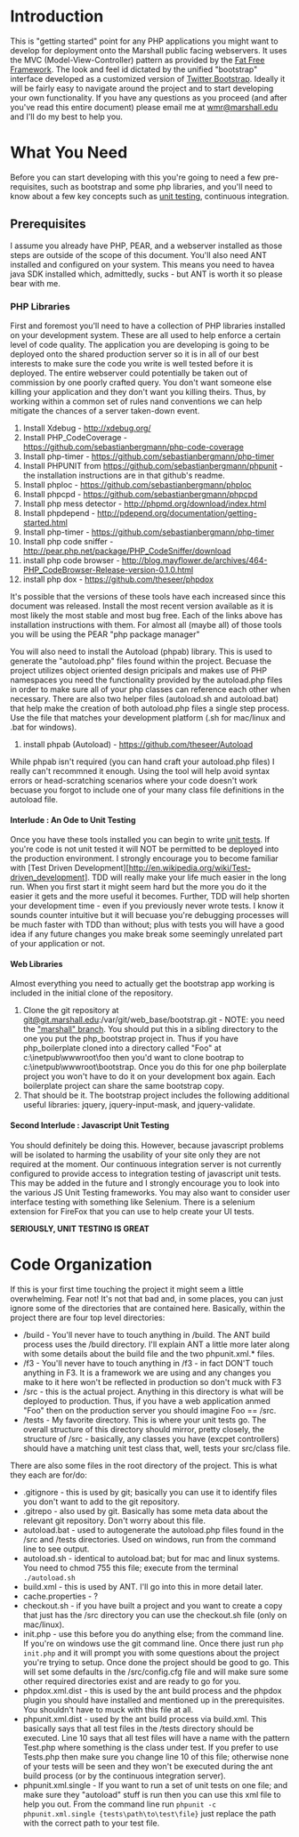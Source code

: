 # Introduction
This is "getting started" point for any PHP applications you might want to develop for deployment onto the Marshall public facing webservers.   It uses the MVC (Model-View-Controller) pattern as provided by the [Fat Free Framework][f3].  The look and feel id dictated by the unified "bootstrap" interface developed as a customized version of [Twitter Bootstrap][bs].  Ideally it will be fairly easy to navigate around the project and to start developing your own functionality.  If you have any questions as you proceed (and after you've read this entire document) please email me at wmr@marshall.edu and I'll do my best to help you.

# What You Need
Before you can start developing with this you're going to need a few pre-requisites, such as bootstrap and some php libraries, and you'll need to know about a few key concepts such as [unit testing][phpunitHowTo], continuous integration.

## Prerequisites
I assume you already have PHP, PEAR, and a webserver installed as those steps are outside of the scope of this document.  You'll also need ANT installed and configured on your system. This means you need to havea  java SDK installed which, admittedly, sucks - but ANT is worth it so please bear with me.

### PHP Libraries
First and foremost you'll need to have a collection of PHP libraries installed on your development system.  These are all used to help enforce a certain level of code quality. The application you are developing is going to be deployed onto the shared production server so it is in all of our best interests to make sure the code you write is well tested before it is deployed.  The entire webserver could potentially be taken out of commission by one poorly crafted query.  You don't want someone else killing your application and they don't want you killing theirs.  Thus, by working within a common set of rules nand conventions we can help mitigate the chances of a server taken-down event.

1. Install Xdebug - http://xdebug.org/
1. Install PHP_CodeCoverage - https://github.com/sebastianbergmann/php-code-coverage
1. Install php-timer - https://github.com/sebastianbergmann/php-timer
1. Install PHPUNIT from https://github.com/sebastianbergmann/phpunit - the installation instructions are in that github's readme.
1. Install phploc -  https://github.com/sebastianbergmann/phploc
1. Install phpcpd - https://github.com/sebastianbergmann/phpcpd
1. Install php mess detector - http://phpmd.org/download/index.html
1. Install phpdepend - http://pdepend.org/documentation/getting-started.html
1. Install php-timer - https://github.com/sebastianbergmann/php-timer
1. Install php code sniffer - http://pear.php.net/package/PHP_CodeSniffer/download
1. install php code browser - http://blog.mayflower.de/archives/464-PHP_CodeBrowser-Release-version-0.1.0.html
1. install php dox - https://github.com/theseer/phpdox

It's possible that the versions of these tools have each increased since this document was released.  Install the most recent version available as it is most likely the most stable and most bug free.  Each of the links above has installation instructions with them.  For almost all (maybe all) of those tools you will be using the PEAR "php package manager"

You will also need to install the Autoload (phpab) library.  This is used to generate the "autoload.php" files found within the project.   Becuase the project utilizes object oriented design pricipals and makes use of PHP namespaces you need the functionality provided by the autoload.php files in order to make sure all of your php classes can reference each other when necessary.  There are also two helper files (autoload.sh and autoload.bat) that help make the creation of both autoload.php files a single step process.  Use the file that matches your development platform (.sh for mac/linux and .bat for windows).

1. install phpab (Autoload) - https://github.com/theseer/Autoload

While phpab isn't required (you can hand craft your autoload.php files) I really can't recommned it enough.  Using the tool will help avoid syntax errors or head-scratching scenarios where your code doesn't work becuase you forgot to include one of your many class file definitions in the autoload file.

#### Interlude : An Ode to Unit Testing
Once you have these tools installed you can begin to write [unit tests][phpunitHowTo].  If you're code is not unit tested it will NOT be permitted to be deployed into the production environment.  I strongly encourage you to become familiar with [Test Driven Development][http://en.wikipedia.org/wiki/Test-driven_development].  TDD will really make your life much easier in the long run.  When you first start it might seem hard but the more you do it the easier it gets and the more useful it becomes.  Further, TDD will help shorten your development time - even if you previously never wrote tests.  I know it sounds counter intuitive but it will becuase you're debugging processes will be much faster with TDD than without; plus with tests you will have a good idea if any future changes you make break some seemingly unrelated part of your application or not.

#### Web Libraries
Almost everything you need to actually get the bootstrap app working is included in the initial clone of the repository.  

1. Clone the git repository at git@git.marshall.edu:/var/git/web_base/bootstrap.git  - NOTE: you need the ["marshall" branch](http://stackoverflow.com/a/7034921).  You should put this in a sibling directory to the one you put the php_bootstrap project in.  Thus if you have php_boilerplate cloned into a directory called "Foo" at c:\inetpub\wwwroot\foo then you'd want to clone bootrap to c:\inetpub\wwwroot\bootstrap.  Once you do this for one php boilerplate project you won't have to do it on your development box again.  Each boilerplate project can share the same bootstrap copy.
2. That should be it.  The bootstrap project includes the following additional useful libraries:  jquery, jquery-input-mask, and jquery-validate.

#### Second Interlude : Javascript Unit Testing
You should definitely be doing this.  However, because javascript problems will be isolated to harming the usability of your site only they are not required at the moment.  Our continuous integration server is not currently configured to provide   access to integration testing of javascript unit tests.  This may be added in the future and I strongly encourage you to look into the various JS Unit Testing frameworks.  You may also want to consider user interface testing with something like Selenium.  There is a selenium extension for FireFox that you can use to help create your UI tests.

__SERIOUSLY, UNIT TESTING IS GREAT__

# Code Organization
If this is your first time touching the project it might seem a little overwhelming.  Fear not!  It's not that bad and, in some places, you can just ignore some of the directories that are contained here.  Basically, within the project there are four top level directories:

* /build  - You'll never have to touch anything in /build.   The ANT build process uses the /build directory.  I'll explain ANT a little more later along with some details about the build file and the two phpunit.xml.* files.  
* /f3 - You'll never have to touch anything in /f3 - in fact DON'T touch anything in F3.  It is a framework we are using and any changes you make to it here won't be reflected in production so don't muck with F3
* /src - this is the actual project.  Anything in this directory is what will be deployed to production.  Thus, if you have a web application anmed "Foo" then on the production server you should imagine Foo == /src.  
* /tests - My favorite directory. This is where your unit tests go.  The overall structure of this directory should mirror, pretty closely, the structure of /src - basically, any classes you have (excpet controllers) should have a matching unit test class that, well, tests your src/class file.

There are also some files in the root directory of the project.  This is what they each are for/do:
* .gitignore - this is used by git; basically you can use it to identify files you don't want to add to the git repository.
* .gitrepo - also used by git.  Basically has some meta data about the relevant git repository.  Don't worry about this file.
* autoload.bat - used to autogenerate the autoload.php files found in the /src and /tests directories.  Used on windows, run from the command line to see output.
* autoload.sh - identical to autoload.bat; but for mac and linux systems.   You need to chmod 755 this file; execute from the terminal `./autoload.sh`
* build.xml - this is used by ANT.  I'll go into this in more detail later.
* cache.properties - ?
* checkout.sh - if you have built a project and you want to create a copy that just has the /src directory you can use the checkout.sh file (only on mac/linux).
* init.php - use this before you do anything else; from the command line.  If you're on windows use the git command line.  Once there just run `php init.php` and it will prompt you with some questions about the project you're trying to setup.  Once done the project should be good to go.  This will set some defaults in the /src/config.cfg file and will make sure some other required directories exist and are ready to go for you.
* phpdox.xml.dist - this is used by the ant build process and the phpdox plugin you should have installed and mentioned up in the prerequisites.  You shouldn't have to muck with this file at all.
* phpunit.xml.dist - used by the ant build process via build.xml.  This basically says that all test files in the /tests directory should be executed.  Line 10 says that all test files will have a name with the pattern <something>Test.php  where something is the class under test.  If you prefer to use <something>Tests.php then make sure you change line 10 of this file; otherwise none of your tests will be seen and they won't be executed during the ant build process (or by the continuous integration server).
* phpunit.xml.single - If you want to run a set of unit tests on one file; and make sure they "autoload" stuff is run then you can use this xml file to help you out.  From the command line run `phpunit -c phpunit.xml.single {tests\path\to\test\file}` just replace the path with the correct path to your test file.









[f3]:http://bcosca.github.com/fatfree/
[bs]:https://github.com/twitter/bootstrap/tags
[phpunitHowTo]:http://www.phpunit.de/manual/current/en/writing-tests-for-phpunit.html